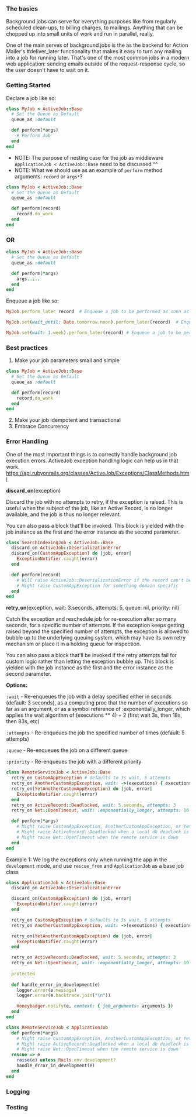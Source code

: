 ### The basics

Background jobs can serve for everything purposes like from regularly scheduled clean-ups, to billing charges, to mailings. Anything that can be chopped up into small units of work and run in parallel, really.

One of the main serves of background jobs is the as the backend for Action Mailer's #deliver_later functionality that makes it easy to turn any mailing into a job for running later. That's one of the most common jobs in a modern web application: sending emails outside of the request-response cycle, so the user doesn't have to wait on it.

### Getting Started

Declare a job like so:

```ruby
class MyJob < ActiveJob::Base
  # Set the Queue as Default
  queue_as :default

  def perform(*args)
    # Perform Job
  end
end
```
* NOTE: The purpose of nesting case for the job as middleware `ApplicationJob < ActiveJob::Base` need to be discussed ^^
* NOTE: What we should use as an example of `perform` method arguments: `record` or `args*`?

```ruby
class MyJob < ActiveJob::Base
  # Set the Queue as Default
  queue_as :default

  def perform(record)
    record.do_work
  end
end
```

### OR

```ruby
class MyJob < ActiveJob::Base
  # Set the Queue as Default
  queue_as :default

  def perform(*args)
    args.....
  end
end
```

Enqueue a job like so:

```ruby
MyJob.perform_later record  # Enqueue a job to be performed as soon as the queuing system is free.
```

```ruby
MyJob.set(wait_until: Date.tomorrow.noon).perform_later(record)  # Enqueue a job to be performed tomorrow at noon.
```

```ruby
MyJob.set(wait: 1.week).perform_later(record) # Enqueue a job to be performed 1 week from now.
```


### Best practices

1. Make your job parameters small and simple

```ruby
class MyJob < ActiveJob::Base
  # Set the Queue as Default
  queue_as :default

  def perform(record)
    record.do_work
  end
end
```

2. Make your job idempotent and transactional
3. Embrace Concurrency

### Error Handling

One of the most important things is to correctly handle background job execution errors.
ActiveJob exception handling logic can help us in that work.
https://api.rubyonrails.org/classes/ActiveJob/Exceptions/ClassMethods.html

**discard_on**(exception)

Discard the job with no attempts to retry, if the exception is raised. This is useful when the subject of the job, like an Active Record, is no longer available, and the job is thus no longer relevant.

You can also pass a block that'll be invoked. This block is yielded with the job instance as the first and the error instance as the second parameter.

```ruby
class SearchIndexingJob < ActiveJob::Base
  discard_on ActiveJob::DeserializationError
  discard_on(CustomAppException) do |job, error|
    ExceptionNotifier.caught(error)
  end

  def perform(record)
    # Will raise ActiveJob::DeserializationError if the record can't be deserialized
    # Might raise CustomAppException for something domain specific
  end
end
```

**retry_on**(exception, wait: 3.seconds, attempts: 5, queue: nil, priority: nil)`

Catch the exception and reschedule job for re-execution after so many seconds, for a specific number of attempts. If the exception keeps getting raised beyond the specified number of attempts, the exception is allowed to bubble up to the underlying queuing system, which may have its own retry mechanism or place it in a holding queue for inspection.

You can also pass a block that'll be invoked if the retry attempts fail for custom logic rather than letting the exception bubble up. This block is yielded with the job instance as the first and the error instance as the second parameter.

**Options:**

`:wait` - Re-enqueues the job with a delay specified either in seconds (default: 3 seconds), as a computing proc that the number of executions so far as an argument, or as a symbol reference of :exponentially_longer, which applies the wait algorithm of (executions ** 4) + 2 (first wait 3s, then 18s, then 83s, etc)

`:attempts` - Re-enqueues the job the specified number of times (default: 5 attempts)

`:queue` - Re-enqueues the job on a different queue

`:priority` - Re-enqueues the job with a different priority

```ruby
class RemoteServiceJob < ActiveJob::Base
  retry_on CustomAppException # defaults to 3s wait, 5 attempts
  retry_on AnotherCustomAppException, wait: ->(executions) { executions * 2 }
  retry_on(YetAnotherCustomAppException) do |job, error|
    ExceptionNotifier.caught(error)
  end
  retry_on ActiveRecord::Deadlocked, wait: 5.seconds, attempts: 3
  retry_on Net::OpenTimeout, wait: :exponentially_longer, attempts: 10

  def perform(*args)
    # Might raise CustomAppException, AnotherCustomAppException, or YetAnotherCustomAppException for something domain specific
    # Might raise ActiveRecord::Deadlocked when a local db deadlock is detected
    # Might raise Net::OpenTimeout when the remote service is down
  end
end
```

Example 1: We log the exceptions only when running the app in the `development` mode, and use `rescue_from` and `ApplicationJob` as a base job class

```ruby
class ApplicationJob < ActiveJob::Base
  discard_on ActiveJob::DeserializationError

  discard_on(CustomAppException) do |job, error|
    ExceptionNotifier.caught(error)
  end

  retry_on CustomAppException # defaults to 3s wait, 5 attempts
  retry_on AnotherCustomAppException, wait: ->(executions) { executions * 2 }

  retry_on(YetAnotherCustomAppException) do |job, error|
    ExceptionNotifier.caught(error)
  end

  retry_on ActiveRecord::Deadlocked, wait: 5.seconds, attempts: 3
  retry_on Net::OpenTimeout, wait: :exponentially_longer, attempts: 10
  
  protected
  
  def handle_error_in_development(e)
    logger.error(e.message)
    logger.error(e.backtrace.join("\n"))

    Honeybadger.notify(e, context: { job_arguments: arguments })
  end
end

class RemoteServiceJob < ApplicationJob
  def perform(*args)
    # Might raise CustomAppException, AnotherCustomAppException, or YetAnotherCustomAppException for something domain specific
    # Might raise ActiveRecord::Deadlocked when a local db deadlock is detected
    # Might raise Net::OpenTimeout when the remote service is down
  rescue => e
    raise(e) unless Rails.env.development?
    handle_error_in_development(e)
  end
end
```
### Logging

### Testing
